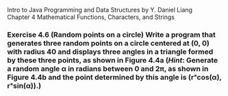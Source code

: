 Intro to Java Programming and Data Structures by Y. Daniel Liang <br/>
Chapter 4 Mathematical Functions, Characters, and Strings

### Exercise 4.6 (Random points on a circle) Write a program that generates three random points on a circle centered at (0, 0) with radius 40 and displays three angles in a triangle formed by these three points, as shown in Figure 4.4a (*Hint*: Generate a random angle α in radians between 0 and 2π, as shown in Figure 4.4b and the point determined by this angle is (rˣcos(α), rˣsin(α)).)

